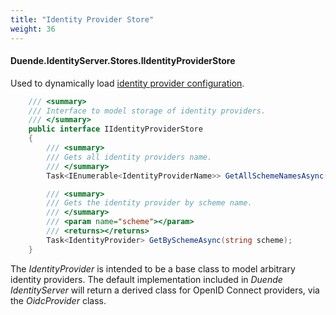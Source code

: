 ```yaml
---
title: "Identity Provider Store"
weight: 36
---
```


#### Duende.IdentityServer.Stores.IIdentityProviderStore

Used to dynamically load [identity provider configuration](/identityserver/v5/reference/models/idp).

```cs
    /// <summary>
    /// Interface to model storage of identity providers.
    /// </summary>
    public interface IIdentityProviderStore
    {
        /// <summary>
        /// Gets all identity providers name.
        /// </summary>
        Task<IEnumerable<IdentityProviderName>> GetAllSchemeNamesAsync();

        /// <summary>
        /// Gets the identity provider by scheme name.
        /// </summary>
        /// <param name="scheme"></param>
        /// <returns></returns>
        Task<IdentityProvider> GetBySchemeAsync(string scheme);
    }
```

The *IdentityProvider* is intended to be a base class to model arbitrary identity providers.
The default implementation included in *Duende IdentityServer* will return a derived class for OpenID Connect providers, via the *OidcProvider* class.
